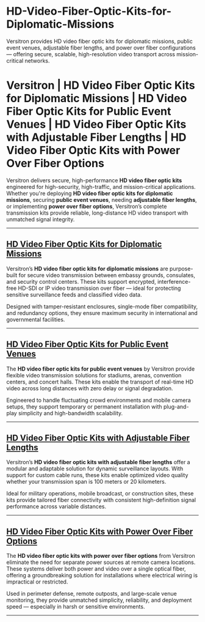 # HD-Video-Fiber-Optic-Kits-for-Diplomatic-Missions
Versitron provides HD video fiber optic kits for diplomatic missions, public event venues, adjustable fiber lengths, and power over fiber configurations — offering secure, scalable, high-resolution video transport across mission-critical networks.
# Versitron | HD Video Fiber Optic Kits for Diplomatic Missions | HD Video Fiber Optic Kits for Public Event Venues | HD Video Fiber Optic Kits with Adjustable Fiber Lengths | HD Video Fiber Optic Kits with Power Over Fiber Options

Versitron delivers secure, high-performance **HD video fiber optic kits** engineered for high-security, high-traffic, and mission-critical applications. Whether you're deploying **HD video fiber optic kits for diplomatic missions**, securing **public event venues**, needing **adjustable fiber lengths**, or implementing **power over fiber options**, Versitron’s complete transmission kits provide reliable, long-distance HD video transport with unmatched signal integrity.

---

## [HD Video Fiber Optic Kits for Diplomatic Missions](https://www.versitron.com/products/hdcvitr8003-high-definition-fiber-optic-video-hdcvi-ahd-hdtvi-installation-kit-12)  
Versitron’s **HD video fiber optic kits for diplomatic missions** are purpose-built for secure video transmission between embassy grounds, consulates, and security control centers. These kits support encrypted, interference-free HD-SDI or IP video transmission over fiber — ideal for protecting sensitive surveillance feeds and classified video data.

Designed with tamper-resistant enclosures, single-mode fiber compatibility, and redundancy options, they ensure maximum security in international and governmental facilities.

---

## [HD Video Fiber Optic Kits for Public Event Venues](https://www.versitron.com/products/hdcvitr1a05-high-definition-fiber-optic-video-hdcvi-ahd-hdtvi-installation-kit-4)  
The **HD video fiber optic kits for public event venues** by Versitron provide flexible video transmission solutions for stadiums, arenas, convention centers, and concert halls. These kits enable the transport of real-time HD video across long distances with zero delay or signal degradation.

Engineered to handle fluctuating crowd environments and mobile camera setups, they support temporary or permanent installation with plug-and-play simplicity and high-bandwidth scalability.

---

## [HD Video Fiber Optic Kits with Adjustable Fiber Lengths](https://www.versitron.com/products/hdcvitr1003-high-definition-fiber-optic-video-hdcvi-ahd-hdtvi-installation-kit-1)  
Versitron’s **HD video fiber optic kits with adjustable fiber lengths** offer a modular and adaptable solution for dynamic surveillance layouts. With support for custom cable runs, these kits enable optimized video quality whether your transmission span is 100 meters or 20 kilometers.

Ideal for military operations, mobile broadcast, or construction sites, these kits provide tailored fiber connectivity with consistent high-definition signal performance across variable distances.

---

## [HD Video Fiber Optic Kits with Power Over Fiber Options](https://www.versitron.com/products/hdcvitr1a03-high-definition-fiber-optic-video-hdcvi-ahd-hdtvi-installation-kit-3)  
The **HD video fiber optic kits with power over fiber options** from Versitron eliminate the need for separate power sources at remote camera locations. These systems deliver both power and video over a single optical fiber, offering a groundbreaking solution for installations where electrical wiring is impractical or restricted.

Used in perimeter defense, remote outposts, and large-scale venue monitoring, they provide unmatched simplicity, reliability, and deployment speed — especially in harsh or sensitive environments.

---
